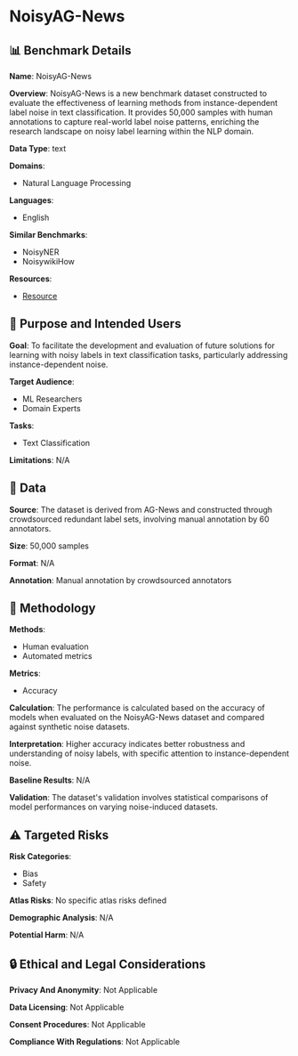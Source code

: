 # NoisyAG-News

## 📊 Benchmark Details

**Name**: NoisyAG-News

**Overview**: NoisyAG-News is a new benchmark dataset constructed to evaluate the effectiveness of learning methods from instance-dependent label noise in text classification. It provides 50,000 samples with human annotations to capture real-world label noise patterns, enriching the research landscape on noisy label learning within the NLP domain.

**Data Type**: text

**Domains**:
- Natural Language Processing

**Languages**:
- English

**Similar Benchmarks**:
- NoisyNER
- NoisywikiHow

**Resources**:
- [Resource](N/A)

## 🎯 Purpose and Intended Users

**Goal**: To facilitate the development and evaluation of future solutions for learning with noisy labels in text classification tasks, particularly addressing instance-dependent noise.

**Target Audience**:
- ML Researchers
- Domain Experts

**Tasks**:
- Text Classification

**Limitations**: N/A

## 💾 Data

**Source**: The dataset is derived from AG-News and constructed through crowdsourced redundant label sets, involving manual annotation by 60 annotators.

**Size**: 50,000 samples

**Format**: N/A

**Annotation**: Manual annotation by crowdsourced annotators

## 🔬 Methodology

**Methods**:
- Human evaluation
- Automated metrics

**Metrics**:
- Accuracy

**Calculation**: The performance is calculated based on the accuracy of models when evaluated on the NoisyAG-News dataset and compared against synthetic noise datasets.

**Interpretation**: Higher accuracy indicates better robustness and understanding of noisy labels, with specific attention to instance-dependent noise.

**Baseline Results**: N/A

**Validation**: The dataset's validation involves statistical comparisons of model performances on varying noise-induced datasets.

## ⚠️ Targeted Risks

**Risk Categories**:
- Bias
- Safety

**Atlas Risks**:
No specific atlas risks defined

**Demographic Analysis**: N/A

**Potential Harm**: N/A

## 🔒 Ethical and Legal Considerations

**Privacy And Anonymity**: Not Applicable

**Data Licensing**: Not Applicable

**Consent Procedures**: Not Applicable

**Compliance With Regulations**: Not Applicable
